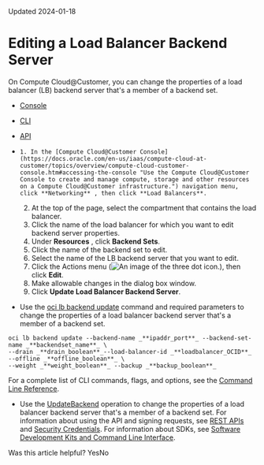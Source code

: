 Updated 2024-01-18
# Editing a Load Balancer Backend Server
On Compute Cloud@Customer, you can change the properties of a load balancer (LB) backend server that's a member of a backend set. 
  * [Console](https://docs.oracle.com/en-us/iaas/compute-cloud-at-customer/topics/lbaas/editing-a-load-balancer-backend-server.htm)
  * [CLI](https://docs.oracle.com/en-us/iaas/compute-cloud-at-customer/topics/lbaas/editing-a-load-balancer-backend-server.htm)
  * [API](https://docs.oracle.com/en-us/iaas/compute-cloud-at-customer/topics/lbaas/editing-a-load-balancer-backend-server.htm)


  *     1. In the [Compute Cloud@Customer Console](https://docs.oracle.com/en-us/iaas/compute-cloud-at-customer/topics/overview/compute-cloud-customer-console.htm#accessing-the-console "Use the Compute Cloud@Customer Console to create and manage compute, storage and other resources on a Compute Cloud@Customer infrastructure.") navigation menu, click **Networking** , then click **Load Balancers**.
    2. At the top of the page, select the compartment that contains the load balancer.
    3. Click the name of the load balancer for which you want to edit backend server properties.
    4. Under **Resources** , click **Backend Sets**.
    5. Click the name of the backend set to edit.
    6. Select the name of the LB backend server that you want to edit. 
    7. Click the Actions menu (![An image of the three dot icon.](https://docs.oracle.com/en-us/iaas/compute-cloud-at-customer/images/three-dots.png)), then click **Edit**.
    8. Make allowable changes in the dialog box window. 
    9. Click **Update Load Balancer Backend Server**.
  * Use the [oci lb backend update](https://docs.oracle.com/iaas/tools/oci-cli/latest/oci_cli_docs/cmdref/lb/backend/update.html) command and required parameters to change the properties of a load balancer backend server that's a member of a backend set. 
```
oci lb backend update --backend-name _**ipaddr_port**_ --backend-set-name _**backendset_name**_ \ 
--drain _**drain_boolean**_--load-balancer-id _**loadbalancer_OCID**_ --offline _**offline_boolean**_ \ 
--weight _**weight_boolean**_ --backup _**backup_boolean**_ 
```

For a complete list of CLI commands, flags, and options, see the [Command Line Reference](https://docs.oracle.com/iaas/tools/oci-cli/latest/oci_cli_docs/index.html).
  * Use the [UpdateBackend](https://docs.oracle.com/iaas/api/#/en/loadbalancer/latest/Backend/UpdateBackend) operation to change the properties of a load balancer backend server that's a member of a backend set.
For information about using the API and signing requests, see [REST APIs](https://docs.oracle.com/iaas/Content/API/Concepts/usingapi.htm#REST_APIs) and [Security Credentials](https://docs.oracle.com/iaas/Content/General/Concepts/credentials.htm). For information about SDKs, see [Software Development Kits and Command Line Interface](https://docs.oracle.com/iaas/Content/API/Concepts/sdks.htm#Software_Development_Kits_and_Command_Line_Interface).


Was this article helpful?
YesNo

